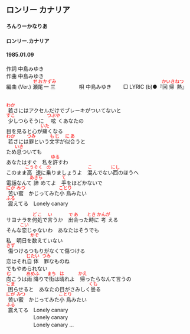 <style type="text/css">
	ruby{
	    ruby-position: over;
	}
	ruby > rt{font-size: 12px;color:red;}
	p{font:16px;font-size: '楷体'}
</style>
## ロンリー カナリア
#### ろんりーかなりあ
#### ロンリー.カナリア
#### 1985.01.09
  

作詞  中島みゆき        
作曲 中島みゆき       
編曲 (Ver.)   <ruby><rb>瀬尾</rb><rp>(</rp><rt>せお</rt><rp>)</rp></ruby><ruby><rb>一三</rb><rp>(</rp><rt>かずみ</rt><rp>)</rp></ruby>　　  　　
唄  中島みゆき　　
□ LYRIC (b)●『<ruby><rb>回帰</rb><rp>(</rp><rt>かいき</rt><rp>)</rp></ruby><ruby><rb>熱</rb><rp>(</rp><rt>ねつ</rt><rp>)</rp></ruby>』  　
   
   
<ruby><rb>若</rb><rp>(</rp><rt>わか</rt><rp>)</rp></ruby>さにはアクセルだけでブレーキがついてないと   
<ruby><rb>少</rb><rp>(</rp><rt>すこ</rt><rp>)</rp></ruby>しつらそうに　<ruby><rb>呟</rb><rp>(</rp><rt>つぶや</rt><rp>)</rp></ruby>くあなたの   
目を見ると心が<ruby><rb>痛</rb><rp>(</rp><rt>いた</rt><rp>)</rp></ruby>くなる   
<ruby><rb>若</rb><rp>(</rp><rt>わか</rt><rp>)</rp></ruby>さには<ruby><rb>罪</rb><rp>(</rp><rt>つみ</rt><rp>)</rp></ruby>という<ruby><rb>文字</rb><rp>(</rp><rt>もじ</rt><rp>)</rp></ruby>が<ruby><rb>似合</rb><rp>(</rp><rt>にあ</rt><rp>)</rp></ruby>うと   
ため<ruby><rb>息</rb><rp>(</rp><rt>いき</rt><rp>)</rp></ruby>ついても   
あなたはすぐ　私を<ruby><rb>許</rb><rp>(</rp><rt>ゆる</rt><rp>)</rp></ruby>すわ   
このまま<ruby><rb>高速</rb><rp>(</rp><rt>こうそく</rt><rp>)</rp></ruby>に<ruby><rb>乗</rb><rp>(</rp><rt>の</rt><rp>)</rp></ruby>りましょうよ　<ruby><rb>混</rb><rp>(</rp><rt>こ</rt><rp>)</rp></ruby>んでない<ruby><rb>西</rb><rp>(</rp><rt>にし</rt><rp>)</rp></ruby>のほうへ   
電話なんて<ruby><rb>諦</rb><rp>(</rp><rt>あきら</rt><rp>)</rp></ruby>めてよ　<ruby><rb>手</rb><rp>(</rp><rt>て</rt><rp>)</rp></ruby>をほどかないで   
<ruby><rb>苦</rb><rp>(</rp><rt>にが</rt><rp>)</rp></ruby>い<ruby><rb>蜜</rb><rp>(</rp><rt>みつ</rt><rp>)</rp></ruby>　かじってみた<ruby><rb>小鳥</rb><rp>(</rp><rt>ことり</rt><rp>)</rp></ruby>みたい   
<ruby><rb>震</rb><rp>(</rp><rt>ふる</rt><rp>)</rp></ruby>えてる　Lonely canary   
   
サヨナラを<ruby><rb>何処</rb><rp>(</rp><rt>どこ</rt><rp>)</rp></ruby>で<ruby><rb>言</rb><rp>(</rp><rt>い</rt><rp>)</rp></ruby>うか　<ruby><rb>出会</rb><rp>(</rp><rt>であ</rt><rp>)</rp></ruby>った<ruby><rb>時</rb><rp>(</rp><rt>とき</rt><rp>)</rp></ruby>に<ruby><rb>考</rb><rp>(</rp><rt>かんが</rt><rp>)</rp></ruby>える   
そんな<ruby><rb>恋</rb><rp>(</rp><rt>こい</rt><rp>)</rp></ruby>じゃないわ　あなたはそうでも   
私　明日を<ruby><rb>数</rb><rp>(</rp><rt>かぞ</rt><rp>)</rp></ruby>えていない   
<ruby><rb>傷</rb><rp>(</rp><rt>きず</rt><rp>)</rp></ruby>つけるつもりがなくて傷つける   
恋はそれ<ruby><rb>自体</rb><rp>(</rp><rt>じたい</rt><rp>)</rp></ruby>　<ruby><rb>罪</rb><rp>(</rp><rt>つみ</rt><rp>)</rp></ruby>なものね   
でもやめられない   
<ruby><rb>向</rb><rp>(</rp><rt>む</rt><rp>)</rp></ruby>こうは<ruby><rb>雨降</rb><rp>(</rp><rt>あめふ</rt><rp>)</rp></ruby>りで<ruby><rb>街</rb><rp>(</rp><rt>まち</rt><rp>)</rp></ruby>は<ruby><rb>晴</rb><rp>(</rp><rt>は</rt><rp>)</rp></ruby>れよ　<ruby><rb>帰</rb><rp>(</rp><rt>かえ</rt><rp>)</rp></ruby>ったらなんて言うの   
<ruby><rb>困</rb><rp>(</rp><rt>こま</rt><rp>)</rp></ruby>らせると　あなたの目がさみしく<ruby><rb>曇</rb><rp>(</rp><rt>くも</rt><rp>)</rp></ruby>る   
<ruby><rb>苦</rb><rp>(</rp><rt>にが</rt><rp>)</rp></ruby>い<ruby><rb>蜜</rb><rp>(</rp><rt>みつ</rt><rp>)</rp></ruby>　かじってみた<ruby><rb>小鳥</rb><rp>(</rp><rt>ことり</rt><rp>)</rp></ruby>みたい   
<ruby><rb>震</rb><rp>(</rp><rt>ふる</rt><rp>)</rp></ruby>えてる　Lonely canary   
　　　　　 Lonely canary   
　　　　　 Lonely canary …   
